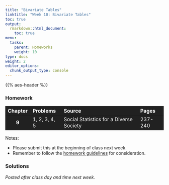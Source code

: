 ```yaml
---
title: "Bivariate Tables"
linktitle: "Week 10: Bivariate Tables"
toc: true
output:
  rmarkdown::html_document:
    toc: true
menu:
  tasks:
    parent: Homeworks
    weight: 10
type: docs
weight: 2
editor_options: 
  chunk_output_type: console
---
```


<script src="/rmarkdown-libs/kePrint/kePrint.js"></script>
<link href="/rmarkdown-libs/lightable/lightable.css" rel="stylesheet" />
<script src="/rmarkdown-libs/kePrint/kePrint.js"></script>
<link href="/rmarkdown-libs/lightable/lightable.css" rel="stylesheet" />
<script src="/rmarkdown-libs/kePrint/kePrint.js"></script>
<link href="/rmarkdown-libs/lightable/lightable.css" rel="stylesheet" />
<script src="/rmarkdown-libs/kePrint/kePrint.js"></script>

<link href="/rmarkdown-libs/lightable/lightable.css" rel="stylesheet" />

{{% aes-header %}}

### Homework

<center>
<table>
<thead>
<tr>
<th style="text-align:center;color: #ffffff !important;background-color: #212121 !important;vertical-align: middle !important;">
Chapter
</th>
<th style="text-align:left;color: #ffffff !important;background-color: #212121 !important;vertical-align: middle !important;">
Problems
</th>
<th style="text-align:left;color: #ffffff !important;background-color: #212121 !important;vertical-align: middle !important;">
Source
</th>
<th style="text-align:left;color: #ffffff !important;background-color: #212121 !important;vertical-align: middle !important;">
Pages
</th>
</tr>
</thead>
<tbody>
<tr>
<td style="text-align:center;font-weight: bold;color: #ffffff !important;background-color: #212121 !important;vertical-align: middle !important;">
9
</td>
<td style="text-align:left;color: #ffffff !important;background-color: #212121 !important;vertical-align: middle !important;">
1, 2, 3, 4, 5
</td>
<td style="text-align:left;color: #ffffff !important;background-color: #212121 !important;vertical-align: middle !important;">
Social Statistics for a Diverse Society
</td>
<td style="text-align:left;color: #ffffff !important;background-color: #212121 !important;vertical-align: middle !important;">
237-240
</td>
</tr>
</tbody>
</table>
</center>

Notes:

-   Please submit this at the beginning of class next week.
-   Remember to follow the [homework guidelines](/tasks/#homeworks) for consideration.

<!--
to the Submission Portal on [ecampus](https://ecampus.wvu.edu/){target="_blank"} by 11:59 PM next Wednesday.<br>
-->

### Solutions

*Posted after class day and time next week.*

<!--
*Note: To stay consistent with the general literature, the* `\(\chi^2\)` *value obtained will be referenced by the variable* `\(\chi^2_{obt}\)`.

<details><summary>1</summary>
<p>
a. <span class="boxed">The *independent variable* is sex</span> while <span class="boxed">the *dependent variable* is fear of walking alone at night</span>.
<div align="center">
<div style="width: 50%; margin:0 left;text-align: left;">
<table class="table" style="width: auto !important; margin-left: auto; margin-right: auto;">
 <thead>
  <tr>
   <th style="text-align:left;"> Choice </th>
   <th style="text-align:center;"> Male </th>
   <th style="text-align:center;"> Female </th>
  </tr>
 </thead>
<tbody>
  <tr>
   <td style="text-align:left;"> Yes </td>
   <td style="text-align:center;"> 2 (22%) </td>
   <td style="text-align:center;"> 8 (73%) </td>
  </tr>
  <tr>
   <td style="text-align:left;"> No </td>
   <td style="text-align:center;"> 7 (78%) </td>
   <td style="text-align:center;"> 3 (27%) </td>
  </tr>
</tbody>
</table>
</div>
</div>

b. Approximately `\(73\)`% of women are afraid to walk alone in their neighborhoods at night, whereas approximately `\(22\)`% of men said the same. This amounts to about a <span class="boxed">$51$% difference between women and men who are not afraid to walk alone at night</span>, indicating a strong relationship. It is important to keep in mind that our small sample size limits the generalizability of these results. 

c. There does not appear to be much of a relationship between homeownership and fear of walking alone at night. The majority in both homeownership categories ($54$% and `\(55\)`%) indicated that <span class="boxed">they were not afraid of walking alone at night in their neighborhood</span>. 
<div align="center">
<div style="width: 50%; margin:0 left;text-align: left;">
<table class="table" style="width: auto !important; margin-left: auto; margin-right: auto;">
 <thead>
  <tr>
   <th style="text-align:left;"> Response </th>
   <th style="text-align:center;"> Male </th>
   <th style="text-align:center;"> Female </th>
  </tr>
 </thead>
<tbody>
  <tr>
   <td style="text-align:left;"> Yes </td>
   <td style="text-align:center;"> 4 (44%) </td>
   <td style="text-align:center;"> 5 (45%) </td>
  </tr>
  <tr>
   <td style="text-align:left;"> No </td>
   <td style="text-align:center;"> 5 (54%) </td>
   <td style="text-align:center;"> 6 (55%) </td>
  </tr>
</tbody>
</table>
</div>
</div>
</p>
</details>

<details><summary>2</summary>
<p>
a. The <span class="boxed">the *independent variable* is AGE</span> independent variable and measured in categories.

b. The independent variable <span class="boxed">*AGE*</span> is ordinal while the dependent variable <span class="boxed">*PRES16* is nominal</span>. 

c. There appears to be a relationship between age and who a respondent voted for in the 2016 U.S. presidential election. Of those surveyed, `\(55.4\)`% voted for Clinton, whereas only `\(35.4\)`% voted for Trump. However, far more younger people voted for Clinton than Trump. Take for example the categories 18–29 and 30–39. Of those 18–29 years of age, `\(65.7\)`% voted for Clinton as compared to `\(19.2\)`% of those of the same age group that voted for Trump ($19.2$%). Similarly, `\(61.1\)`% of those between 30 and 39 voted for Clinton, whereas only `\(26.8\)`% of the same age group voted for Trump.
</p>
</details>

<details><summary>3</summary>
<p>
a. Based on the student’s argument, <span class="boxed">the *independent variable* is race</span> and <span class="boxed">the *dependent variable* is home ownership</span>.

b. We have `$$\dfrac{539}{857} \approx 0.6289$$` or about <span class="boxed">$63$%</span>.

c. <span class="boxed">There appears to be a relationship between race and home ownership</span>. While `\(63\)`% of those surveyed report owning a home, far less Black respondents report such ($41.3$%) than White respondents ($67.7$%). Furthermore, `\(58.7\)`% of Black respondents rent as compared to `\(32.3\)`% of White respondents.
</p>
</details>

<details><summary>4</summary>
<p>
a. The <span class="boxed">*independent variable* is the respondent's age</span> while the <span class="boxed">*dependent variable* is home ownership</span>.

b. <span class="boxed">Yes</span>, there appears to be a relationship between age and home ownership. While `\(51\)`% of all those surveyed are home owners, a far greater percentage of those 50–59 years-of-age are home owners ($65.7$%) than all other age categories, especially those between 18 and 29 years-of-age.

c. *Possible answers*: student loan debt - a person might not be able to save up for a down payment - and city of residence - home ownership in San Francisco or New York City is impossible for many people due to home values.
</p>
</details>

<details><summary>5</summary>
<p>
<span class="boxed">There appears to be a relationship between race and the frequency of being drunk in the last 12 months</span>. The majority of students ($60$%) are likely to report not being drunk in the last 12 months. However, the percentage of students being drunk at least 3 or more times is highest for Whites ($28$%), followed by Hispanic ($16$%) and Black ($11$%) students.
<div align="center">
<div style="width: 50%; margin:0 left;text-align: left;">
<table class="table" style="width: auto !important; margin-left: auto; margin-right: auto;">
 <thead>
  <tr>
   <th style="text-align:left;"> Frequency </th>
   <th style="text-align:center;"> Black </th>
   <th style="text-align:center;"> White </th>
   <th style="text-align:center;"> Hispanic </th>
   <th style="text-align:center;"> Total </th>
  </tr>
 </thead>
<tbody>
  <tr>
   <td style="text-align:left;"> None </td>
   <td style="text-align:center;"> 359 (75%) </td>
   <td style="text-align:center;"> 1081 (55%) </td>
   <td style="text-align:center;"> 480 (67%) </td>
   <td style="text-align:center;"> 1920 (60%) </td>
  </tr>
  <tr>
   <td style="text-align:left;"> 1-2 times </td>
   <td style="text-align:center;"> 63 (13%) </td>
   <td style="text-align:center;"> 342 (17%) </td>
   <td style="text-align:center;"> 125 (17%) </td>
   <td style="text-align:center;"> 530 (17%) </td>
  </tr>
  <tr>
   <td style="text-align:left;"> 3-5 times </td>
   <td style="text-align:center;"> 24 (5%) </td>
   <td style="text-align:center;"> 168 (8%) </td>
   <td style="text-align:center;"> 50 (7%) </td>
   <td style="text-align:center;"> 242 (8%) </td>
  </tr>
  <tr>
   <td style="text-align:left;"> &gt; 6 times </td>
   <td style="text-align:center;"> 31 (6%) </td>
   <td style="text-align:center;"> 389 (20%) </td>
   <td style="text-align:center;"> 64 (9%) </td>
   <td style="text-align:center;"> 484 (15%) </td>
  </tr>
  <tr>
   <td style="text-align:left;"> Total </td>
   <td style="text-align:center;"> 477 (99%) </td>
   <td style="text-align:center;"> 1980 (100%) </td>
   <td style="text-align:center;"> 719 (100%) </td>
   <td style="text-align:center;"> 3176 (100%) </td>
  </tr>
</tbody>
</table>
</div>
</div>
</p>
</details>
-->

